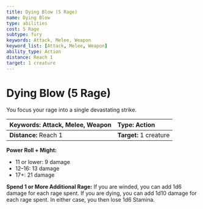 ```yaml
---
title: Dying Blow (5 Rage)
name: Dying Blow
type: abilities
cost: 5 Rage
subtype: fury
keywords: Attack, Melee, Weapon
keyword_list: [Attack, Melee, Weapon]
ability_type: Action
distance: Reach 1
target: 1 creature
---
```


# Dying Blow (5 Rage)

You focus your rage into a single devastating strike.

| **Keywords:** Attack, Melee, Weapon | **Type:** Action       |
| :---------------------------------- | :--------------------- |
| **Distance:** Reach 1               | **Target:** 1 creature |

**Power Roll + Might:**

- 11 or lower: 9 damage
- 12–16: 13 damage
- 17+: 21 damage

**Spend 1 or More Additional Rage:** If you are winded, you can add 1d6 damage for each rage spent. If you are dying, you can add 1d10 damage for each rage spent. In either case, you then lose 1d6 Stamina.
